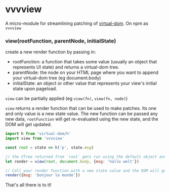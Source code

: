 # vvvview

A micro-module for streamlining patching of [virtual-dom](https://github.com/Matt-Esch/virtual-dom). On npm as `vvvview`

### view(rootFunction, parentNode, initialState)

create a new render function by passing in:

* rootFunction: a function that takes some value (usually an object that represents UI state) and returns a virtual-dom tree.
* parentNode: the node on your HTML page where you want to append your virtual-dom tree (eg document.body)
* initialState: an object or other value that represents your view's initial state upon pageload.

`view` can be partially applied (eg `view(fn)`, `view(fn, node)`)

`view` returns a render function that can be used to make patches. Its one and only value is a new state value. The new function can be passed any new data, `rootFunction` will get re-evaluated using the new state, and the DOM will get updated.

```js
import h from 'virtual-dom/h'
import view from 'vvvview'

const root = state => h('p', state.msg)

// the VTree returned from `root` gets run using the default object and appended to document.body.
let render = view(root, document.body, {msg: 'hallo welt'})

// Call your render function with a new state value and the DOM will get patched
render({msg: 'bonjour le monde'})
```

That's all there is to it! 

